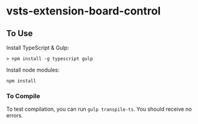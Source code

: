 # vsts-extension-board-control

## To Use

Install TypeScript & Gulp:

```
> npm install -g typescript gulp
```

Install node modules:

```
npm install
```

### To Compile

To test compilation, you can run `gulp transpile-ts`. You should receive no errors.

